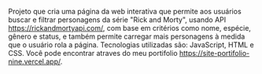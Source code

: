 Projeto que cria uma página da web interativa que permite aos usuários buscar e filtrar personagens da série "Rick and Morty", usando API https://rickandmortyapi.com/, com base em critérios como nome, espécie, gênero e status, e também permite carregar mais personagens à medida que o usuário rola a página. Tecnologias utilizadas são: JavaScript, HTML e CSS. Você pode encontrar atraves do meu portifolio https://site-portifolio-nine.vercel.app/.
